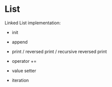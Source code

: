 # List

Linked List implementation:

- init

- append

- print / reversed print / recursive reversed print

- operator +=

- value setter

- iteration
